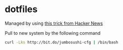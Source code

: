 # dotfiles

Managed by using [this trick from Hacker News](https://developer.atlassian.com/blog/2016/02/best-way-to-store-dotfiles-git-bare-repo/)

Pull to new system by the following command

```bash
curl -Lks http://bit.do/jumbosushi-cfg | /bin/bash
```

